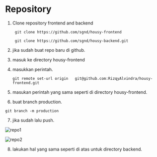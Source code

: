 # Repository

1. Clone repository frontend and backend 
    
    ` git clone https://github.com/sgnd/housy-frontend`
    
    ` git clone https://github.com/sgnd/housy-backend.git`

2. jika sudah buat repo baru di github.
3. masuk ke directory housy-frontend
4. masukkan perintah.
    
    ``` git remote set-url origin	git@github.com:RizqyAlvindra/housy-frontend.git ```
    
5. masukan perintah yang sama seperti di directory housy-frontend.
6. buat branch production.

  `git branch -m production`
  
7. jika sudah lalu push.

  ![repo1](https://user-images.githubusercontent.com/90166916/142751528-fb6e520a-d180-477a-8c85-e0900da5962c.png)
  
  ![repo2](https://user-images.githubusercontent.com/90166916/142751610-483ab751-c4f7-4eec-a52b-ffe9cbf77642.png)

8. lakukan hal yang sama seperti di atas untuk directory backend.
